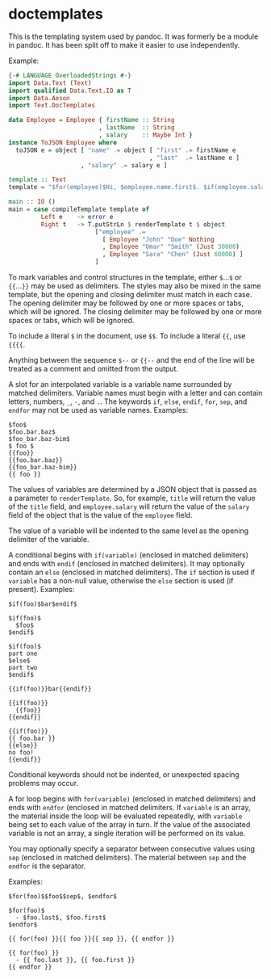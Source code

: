 # doctemplates

This is the templating system used by pandoc.  It was formerly
be a module in pandoc. It has been split off to make it easier
to use independently.

Example:

``` haskell
{-# LANGUAGE OverloadedStrings #-}
import Data.Text (Text)
import qualified Data.Text.IO as T
import Data.Aeson
import Text.DocTemplates

data Employee = Employee { firstName :: String
                         , lastName  :: String
                         , salary    :: Maybe Int }
instance ToJSON Employee where
  toJSON e = object [ "name" .= object [ "first" .= firstName e
                                       , "last"  .= lastName e ]
                    , "salary" .= salary e ]

template :: Text
template = "$for(employee)$Hi, $employee.name.first$. $if(employee.salary)$You make $employee.salary$.$else$No salary data.$endif$$sep$\n$endfor$"

main :: IO ()
main = case compileTemplate template of
         Left e    -> error e
         Right t   -> T.putStrLn $ renderTemplate t $ object
                        ["employee" .=
                          [ Employee "John" "Doe" Nothing
                          , Employee "Omar" "Smith" (Just 30000)
                          , Employee "Sara" "Chen" (Just 60000) ]
                        ]
```

To mark variables and control structures in the template,
either `$`...`$` or `{{`...`}}` may be used as delimiters.
The styles may also be mixed in the same template, but the
opening and closing delimiter must match in each case.  The
opening delimiter may be followed by one or more spaces
or tabs, which will be ignored. The closing delimiter may
be followed by one or more spaces or tabs, which will be
ignored.

To include a literal `$` in the document, use `$$`.
To include a literal `{{`, use `{{{{`.

Anything between the sequence `$--` or `{{--` and the end of the
line will be treated as a comment and omitted from the output.

A slot for an interpolated variable is a variable name surrounded
by matched delimiters.  Variable names must begin with a letter
and can contain letters, numbers, `_`, `-`, and `.`.  The
keywords `if`, `else`, `endif`, `for`, `sep`, and `endfor` may
not be used as variable names. Examples:

```
$foo$
$foo.bar.baz$
$foo_bar.baz-bim$
$ foo $
{{foo}}
{{foo.bar.baz}}
{{foo_bar.baz-bim}}
{{ foo }}
```

The values of variables are determined by a JSON object that is
passed as a parameter to `renderTemplate`.  So, for example,
`title` will return the value of the `title` field, and
`employee.salary` will return the value of the `salary` field
of the object that is the value of the `employee` field.

The value of a variable will be indented to the same level as the
opening delimiter of the variable.

A conditional begins with `if(variable)` (enclosed in
matched delimiters) and ends with `endif` (enclosed in matched
delimiters).  It may optionally contain an `else` (enclosed in
matched delimiters).  The `if` section is used if
`variable` has a non-null value, otherwise the `else`
section is used (if present).  Examples:

```
$if(foo)$bar$endif$

$if(foo)$
  $foo$
$endif$

$if(foo)$
part one
$else$
part two
$endif$

{{if(foo)}}bar{{endif}}

{{if(foo)}}
  {{foo}}
{{endif}}

{{if(foo)}}
{{ foo.bar }}
{{else}}
no foo!
{{endif}}
```

Conditional keywords should not be indented, or unexpected spacing
problems may occur.

A for loop begins with `for(variable)` (enclosed in
matched delimiters) and ends with `endfor` (enclosed in matched
delimiters.  If `variable` is an array, the material inside
the loop will be evaluated repeatedly, with `variable` being set
to each value of the array in turn.  If the value of the
associated variable is not an array, a single iteration will be
performed on its value.

You may optionally specify a separator between consecutive
values using `sep` (enclosed in matched delimiters).  The
material between `sep` and the `endfor` is the separator.

Examples:

```
$for(foo)$$foo$$sep$, $endfor$

$for(foo)$
  - $foo.last$, $foo.first$
$endfor$

{{ for(foo) }}{{ foo }}{{ sep }}, {{ endfor }}

{{ for(foo) }}
  - {{ foo.last }}, {{ foo.first }}
{{ endfor }}
```

